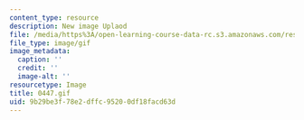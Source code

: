 ```yaml
---
content_type: resource
description: New image Uplaod
file: /media/https%3A/open-learning-course-data-rc.s3.amazonaws.com/res-21g-01-kana-spring-2010/9b29be3f78e2dffc95200df18facd63d_0447.gif
file_type: image/gif
image_metadata:
  caption: ''
  credit: ''
  image-alt: ''
resourcetype: Image
title: 0447.gif
uid: 9b29be3f-78e2-dffc-9520-0df18facd63d
---
```

